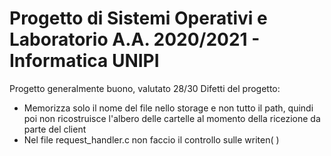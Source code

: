 # Progetto di Sistemi Operativi e Laboratorio A.A. 2020/2021 - Informatica UNIPI
Progetto generalmente buono, valutato 28/30
Difetti del progetto: 
- Memorizza solo il nome del file nello storage e non tutto il path, quindi poi non ricostruisce l'albero delle cartelle al momento della ricezione da parte del client
- Nel file request_handler.c non faccio il controllo sulle writen( )


